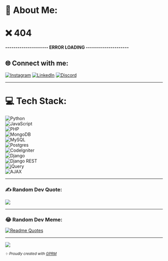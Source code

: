 # 💫 About Me:
# ❌ 404

**--------------------- ERROR LOADING ---------------------**



## 🌐 Connect with me:
[![Instagram](https://img.shields.io/badge/Instagram-%23E4405F.svg?logo=Instagram&logoColor=white)](https://instagram.com/_miunin) 
[![LinkedIn](https://img.shields.io/badge/LinkedIn-%230077B5.svg?logo=linkedin&logoColor=white)](https://linkedin.com/in/nikesh-shrestha-519852289) 
[![Discord](https://img.shields.io/badge/Discord-%235865F2.svg?logo=discord&logoColor=white)](https://discord.gg/PgRkwkeC)



---

# 💻 Tech Stack:
![Python](https://img.shields.io/badge/python-3670A0?style=flat&logo=python&logoColor=ffdd54)  
![JavaScript](https://img.shields.io/badge/javascript-%23323330.svg?style=flat&logo=javascript&logoColor=%23F7DF1E)  
![PHP](https://img.shields.io/badge/php-%23777BB4.svg?style=flat&logo=php&logoColor=white)  
![MongoDB](https://img.shields.io/badge/MongoDB-%234ea94b.svg?style=flat&logo=mongodb&logoColor=white)  
![MySQL](https://img.shields.io/badge/mysql-4479A1.svg?style=flat&logo=mysql&logoColor=white)  
![Postgres](https://img.shields.io/badge/postgres-%23316192.svg?style=flat&logo=postgresql&logoColor=white)  
![CodeIgniter](https://img.shields.io/badge/CodeIgniter%203-E44D26?style=flat&logo=codeigniter&logoColor=white)  
![Django](https://img.shields.io/badge/django-092E20?style=flat&logo=django&logoColor=white)  
![Django REST](https://img.shields.io/badge/Django%20REST-FF1709?style=flat&logo=django&logoColor=white)  
![jQuery](https://img.shields.io/badge/jquery-%230769AD.svg?style=flat&logo=jquery&logoColor=white)  
![AJAX](https://img.shields.io/badge/ajax-007FFF?style=flat&logo=jquery&logoColor=white)


---


### ✍️ Random Dev Quote:
![](https://quotes-github-readme.vercel.app/api?type=horizontal&theme=radical)

---

### 😂 Random Dev Meme:
[![Readme Quotes](https://dev-humor.vercel.app/api?type=horizontal&theme=monokai)](https://github.com/piyushsuthar/github-readme-quotes)


---

[![](https://visitcount.itsvg.in/api?id=Nik-doid&icon=0&color=0)](https://visitcount.itsvg.in)


<sub><i>✨ Proudly created with [GPRM](https://gprm.itsvg.in)</i></sub>
